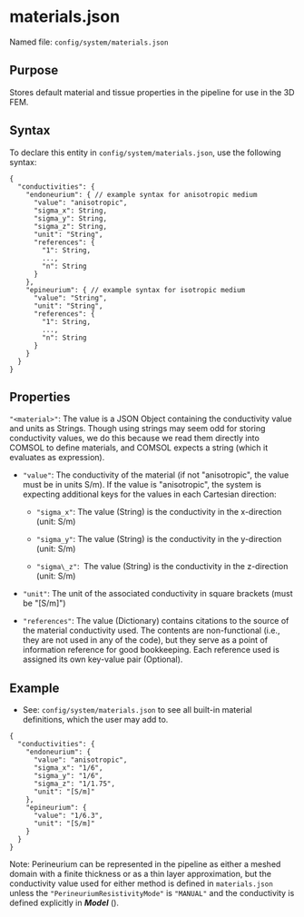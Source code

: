 
# materials.json

Named file: `config/system/materials.json`

## Purpose
Stores default material and tissue properties in the
pipeline for use in the 3D FEM.

## Syntax
To declare this entity in `config/system/materials.json`, use
the following syntax:
```
{
  "conductivities": {
    "endoneurium": { // example syntax for anisotropic medium
      "value": "anisotropic",
      "sigma_x": String,
      "sigma_y": String,
      "sigma_z": String,
      "unit": "String",
      "references": {
        "1": String,
        ...,
        "n": String
      }
    },
    "epineurium": { // example syntax for isotropic medium
      "value": "String",
      "unit": "String",
      "references": {
        "1": String,
        ...,
        "n": String
      }
    }
  }
}
```
## Properties

`"<material>"`: The value is a JSON Object containing the conductivity
value and units as Strings. Though using strings may seem odd for
storing conductivity values, we do this because we read them directly
into COMSOL to define materials, and COMSOL expects a string (which it
evaluates as expression).

  - `"value"`: The conductivity of the material (if not "anisotropic", the
    value must be in units S/m). If the value is "anisotropic", the
    system is expecting additional keys for the values in each Cartesian
    direction:

      - `"sigma_x"`: The value (String) is the conductivity in the
        x-direction (unit: S/m)

      - `"sigma_y"`: The value (String) is the conductivity in the
        y-direction (unit: S/m)

      - `"sigma\_z"`:  The value (String) is the conductivity in the
        z-direction (unit: S/m)

  - `"unit"`: The unit of the associated conductivity in square brackets
    (must be "\[S/m\]")

  - `"references"`: The value (Dictionary) contains citations to the source of the material conductivity used. The contents are non-functional (i.e., they are not used in any of the code), but they serve as a point of information reference for good bookkeeping. Each reference used is assigned its own key-value pair (Optional).

<!-- end list -->

## Example

<!-- end list -->

  - See: `config/system/materials.json` to see all built-in material
    definitions, which the user may add to.

```
{
  "conductivities": {
    "endoneurium": {
      "value": "anisotropic",
      "sigma_x": "1/6",
      "sigma_y": "1/6",
      "sigma_z": "1/1.75",
      "unit": "[S/m]"
    },
    "epineurium": {
      "value": "1/6.3",
      "unit": "[S/m]"
    }
  }
}
```

Note: Perineurium can be represented in the pipeline as either a meshed
domain with a finite thickness or as a thin layer approximation, but the
conductivity value used for either method is defined in `materials.json`
unless the `"PerineuriumResistivityMode"` is `"MANUAL"` and the conductivity
is defined explicitly in ***Model*** ([](S28-Definition-of-perineurium)).

